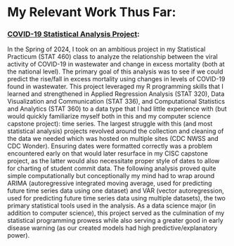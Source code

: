 # My Relevant Work Thus Far:

### [COVID-19 Statistical Analysis Project](https://github.com/TheDoff/COVIDWastewaterEMRProject):
In the Spring of 2024, I took on an ambitious project in my Statistical Practicum (STAT 460) class to analyze the relationship between the viral activity of COVID-19 in wastewater and change in excess mortality (both at the national level). The primary goal of this analysis was to see if we could predict the rise/fall in excess mortality using changes in levels of COVID-19 found in wastewater. This project leveraged my R programming skills that I learned and strengthened in Applied Regression Analysis (STAT 320), Data Visualization and Communication (STAT 336), and Computational Statistics and Analytics (STAT 360) to a data type that I had little experience with (but would quickly familiarize myself both in this and my computer science capstone project): time series. The largest struggle with this (and most statistical analysis) projects revolved around the collection and cleaning of the data we needed which was hosted on multiple sites (CDC NWSS and CDC Wonder). Ensuring dates were formatted correctly was a problem encountered early on that would later resurface in my CISC capstone project, as the latter would also necessitate proper style of dates to allow for charting of student commit data. The following analysis proved quite simple computationally but conceptionally my mind had to wrap around ARIMA (autoregressive integrated moving average, used for predicting future time series data using one dataset) and VAR (vector autoregression, used for predicting future time series data using multiple datasets), the two primary statistical tools used in the analysis. As a data science major (in addition to computer science), this project served as the culmination of my statistical programming prowess while also serving a greater good in early disease warning (as our created models had high predictive/explanatory power).

### 
